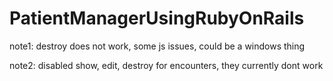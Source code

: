 # PatientManagerUsingRubyOnRails

note1: destroy does not work, some js issues, could be a windows thing

note2: disabled show, edit, destroy for encounters, they currently dont work
